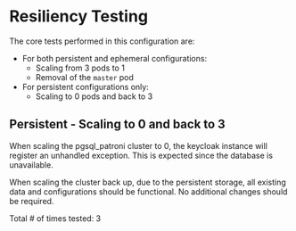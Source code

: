 # Resiliency Testing
The core tests performed in this configuration are: 

- For both persistent and ephemeral configurations:
    - Scaling from 3 pods to 1
    - Removal of the `master` pod
- For persistent configurations only: 
    - Scaling to 0 pods and back to 3


## Persistent - Scaling to 0 and back to 3
When scaling the pgsql_patroni cluster to 0, the keycloak instance will register an unhandled exception. This is expected since the database is unavailable. 

When scaling the cluster back up, due to the persistent storage, all existing data and configurations should be 
functional. No additional changes should be required. 

Total # of times tested: 3
